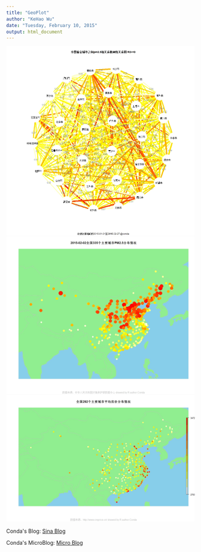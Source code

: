 ```yaml
---
title: "GeoPlot"
author: "KeHao Wu"
date: "Tuesday, February 10, 2015"
output: html_document
---
```

!["pm 2.5"](pm2.5Network.2015.1.jpeg "pm 2.5")
!["pm 2.5"](pm2.5.jpeg "pm 2.5")
!["Real Estate"](RealEstate.jpeg "Real Estate")
<p>Conda's Blog: <a href="http://blog.sina.com.cn/wherefree">Sina Blog</a></p>
<p>Conda's MicroBlog: <a href="http://weibo.com/wukehao">Micro Blog</a></p>
